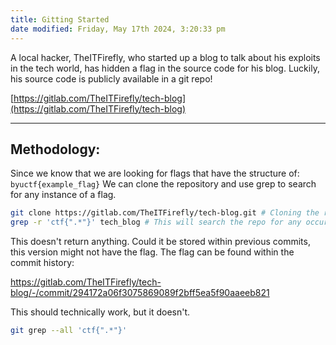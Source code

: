 ```yaml
---
title: Gitting Started
date modified: Friday, May 17th 2024, 3:20:33 pm
---
```


A local hacker, TheITFirefly, who started up a blog to talk about his exploits in the tech world, has hidden a flag in the source code for his blog. Luckily, his source code is publicly available in a git repo!

[https://gitlab.com/TheITFirefly/tech-blog](https://gitlab.com/TheITFirefly/tech-blog)

***
## Methodology:

Since we know that we are looking for flags that have the structure of: `byuctf{example_flag}` We can clone the repository and use grep to search for any instance of a flag.

```Bash
git clone https://gitlab.com/TheITFirefly/tech-blog.git # Cloning the repo
grep -r 'ctf{".*"}' tech_blog # This will search the repo for any occurence of the flag.
```

This doesn't return anything. Could it be stored within previous commits, this version might not have the flag. The flag can be found within the commit history:

https://gitlab.com/TheITFirefly/tech-blog/-/commit/294172a06f3075869089f2bff5ea5f90aaeeb821

This should technically work, but it doesn't.
```Bash
git grep --all 'ctf{".*"}'
```
